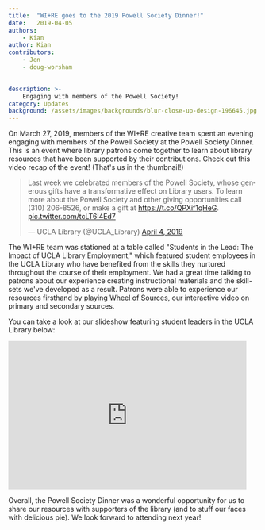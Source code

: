 ```yaml
---
title:  "WI+RE goes to the 2019 Powell Society Dinner!"
date:   2019-04-05
authors:
    - Kian
author: Kian
contributors:
    - Jen
    - doug-worsham

    
description: >-
    Engaging with members of the Powell Society!
category: Updates
background: /assets/images/backgrounds/blur-close-up-design-196645.jpg
---
```


On March 27, 2019, members of the WI+RE creative team spent an evening engaging with members of the Powell Society at the Powell Society Dinner. This is an event where library patrons come together to learn about library resources that have been supported by their contributions. Check out this video recap of the event! (That's us in the thumbnail!)

<blockquote class="twitter-tweet tw-align-center" data-lang="en"><p lang="en" dir="ltr">Last week we celebrated members of the Powell Society, whose generous gifts have a transformative effect on Library users. To learn more about the Powell Society and other giving opportunities call (310) 206-8526, or make a gift at <a href="https://t.co/QPXif1qHeG">https://t.co/QPXif1qHeG</a>. <a href="https://t.co/tcLT6l4Ed7">pic.twitter.com/tcLT6l4Ed7</a></p>&mdash; UCLA Library (@UCLA_Library) <a href="https://twitter.com/UCLA_Library/status/1113874604160737280?ref_src=twsrc%5Etfw">April 4, 2019</a></blockquote>
<script async src="https://platform.twitter.com/widgets.js" charset="utf-8"></script>

The WI+RE team was stationed at a table called "Students in the Lead: The Impact of UCLA Library Employment," which featured student employees in the UCLA Library who have benefited from the skills they nurtured throughout the course of their employment. We had a great time talking to patrons about our experience creating instructional materials and the skill-sets we've developed as a result. Patrons were able to experience our resources firsthand by playing [Wheel of Sources](https://uclalibrary.github.io/research-tips/primary-secondary/), our interactive video on primary and secondary sources. 

You can take a look at our slideshow featuring student leaders in the UCLA Library below:

<div class="text-center">
    <iframe src="https://docs.google.com/presentation/d/e/2PACX-1vQ77LuY5UqfRZ2YKtW2XULy-ode2DHOSmP8di8CNc7un4T3GObYzVXceg5EIAnQMXWesAzJmUXLZ4KS/embed?start=false&loop=true&delayms=3000" frameborder="0" width="480" height="299" allowfullscreen="true" mozallowfullscreen="true" webkitallowfullscreen="true"></iframe>
</div>

Overall, the Powell Society Dinner was a wonderful opportunity for us to share our resources with supporters of the library (and to stuff our faces with delicious pie). We look forward to attending next year!